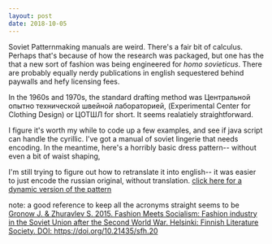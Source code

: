 ```yaml
---
layout: post
date: 2018-10-05
---
```


Soviet Patternmaking manuals are weird. There's a fair bit of calculus. Perhaps that's because of how the research was packaged,
but one has the that a new sort of fashion was being engineered for _homo sovieticus_. There are probably equally nerdy publications in 
english sequestered behind paywalls and hefy licensing fees.

In the 1960s and 1970s, the standard drafting method was Центральной опытно технической швейной лабораторией, (Experimental Center for Clothing Design)
or ЦОТШЛ for short. It seems realatiely straightforward.

I figure it's worth my while to code up a few examples, and see if java script can handle the cyrillic. I've got a manual of soviet lingerie that needs encoding. In the meantime, here's a horribly basic dress pattern-- without even a bit of waist shaping,

I'm still trying to figure out how to retranslate it into english-- it was easier to just encode the russian original, without translation. 
[click here for a dynamic version of the pattern](/patterns/CESL/dress.html)


note: a good reference to keep all the acronyms straight seems to be [Gronow J. & Zhuravlev S. 2015. Fashion Meets Socialism: Fashion industry in the Soviet Union after the Second World War. Helsinki: Finnish Literature Society. DOI: https://doi.org/10.21435/sfh.20 ](https://oa.finlit.fi/site/books/10.21435/sfh.20/)


